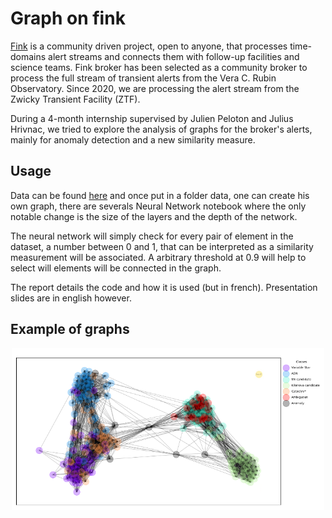 # Graph on fink
[Fink](https://fink-broker.org/) is a community driven project, open to anyone, that processes time-domains alert streams and connects them with follow-up facilities and science teams. Fink broker has been selected as a community broker to process the full stream of transient alerts from the Vera C. Rubin Observatory. Since 2020, we are processing the alert stream from the Zwicky Transient Facility (ZTF).

During a 4-month internship supervised by Julien Peloton and Julius Hrivnac, we tried to explore the analysis of graphs for the broker's alerts, mainly for anomaly detection and a new similarity measure.


## Usage 
Data can be found [here](https://fink-portal.org/) and once put in a folder data, one can create his own graph, there are severals Neural Network notebook where the only notable change is the size of the layers and the depth of the network.

The neural network will simply check for every pair of element in the dataset, a number between 0 and 1, that can be interpreted as a similarity measurement will be associated. A arbitrary threshold at 0.9 will help to select will elements will be connected in the graph.

The report details the code and how it is used (but in french). Presentation slides are in english however.

## Example of graphs

<p align="center">
<img src=https://github.com/pierrecavalier/graph_fink/blob/main/figures/graph.png width="500">
</p>


